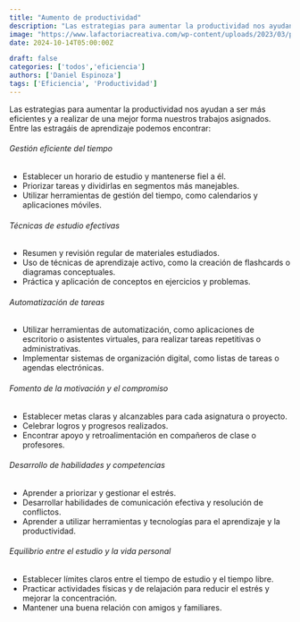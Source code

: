 ```yaml
---
title: "Aumento de productividad"
description: "Las estrategias para aumentar la productividad nos ayudan a ser más eficientes y a realizar de una mejor forma nuestros trabajos asignados."
image: "https://www.lafactoriacreativa.com/wp-content/uploads/2023/03/productividad.png"
date: 2024-10-14T05:00:00Z

draft: false
categories: ['todos','eficiencia']
authors: ['Daniel Espinoza']
tags: ['Eficiencia', 'Productividad'] 
---
```


Las estrategias para aumentar la productividad nos ayudan a ser más eficientes y a realizar de una mejor forma nuestros trabajos asignados. 
Entre las estragáis de aprendizaje podemos encontrar:

###### Gestión eficiente del tiempo
- Establecer un horario de estudio y mantenerse fiel a él.
- Priorizar tareas y dividirlas en segmentos más manejables.
- Utilizar herramientas de gestión del tiempo, como calendarios y aplicaciones móviles.

###### Técnicas de estudio efectivas
-	Resumen y revisión regular de materiales estudiados.
-	Uso de técnicas de aprendizaje activo, como la creación de flashcards o diagramas conceptuales.
-	Práctica y aplicación de conceptos en ejercicios y problemas.


###### Automatización de tareas
-	Utilizar herramientas de automatización, como aplicaciones de escritorio o asistentes virtuales, para realizar tareas repetitivas o administrativas.
-	Implementar sistemas de organización digital, como listas de tareas o agendas electrónicas.

###### Fomento de la motivación y el compromiso
-	Establecer metas claras y alcanzables para cada asignatura o proyecto.
-	Celebrar logros y progresos realizados.
-	Encontrar apoyo y retroalimentación en compañeros de clase o profesores.

###### Desarrollo de habilidades y competencias
-	Aprender a priorizar y gestionar el estrés.
-	Desarrollar habilidades de comunicación efectiva y resolución de conflictos.
-	Aprender a utilizar herramientas y tecnologías para el aprendizaje y la productividad. 

###### Equilibrio entre el estudio y la vida personal
-	Establecer límites claros entre el tiempo de estudio y el tiempo libre.
-	Practicar actividades físicas y de relajación para reducir el estrés y mejorar la concentración.
-	Mantener una buena relación con amigos y familiares.


